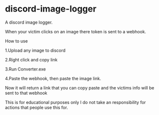 # discord-image-logger
A discord image logger.

When your victim clicks on an image there token is sent to a webhook.

How to use 


1.Upload any image to discord

2.Right click and copy link

3.Run Converter.exe 

4.Paste the webhook, then paste the image link. 

Now it will return a link that you can copy paste and the victims info will be sent to that webhook    



This is for educational purposes only I do not take an responsibility for actions that people use this for.
